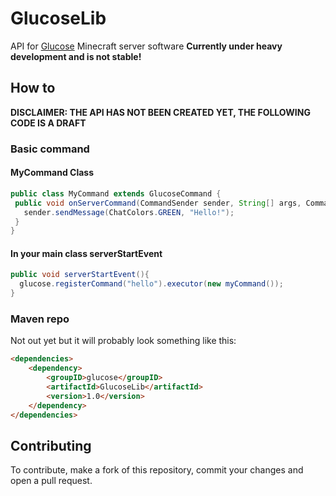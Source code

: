 # GlucoseLib
API for [Glucose](https://github.com/GlucoseDev/Glucose) Minecraft server software
**Currently under heavy development and is not stable!**
## How to
**DISCLAIMER: THE API HAS NOT BEEN CREATED YET, THE FOLLOWING CODE IS A DRAFT**
### Basic command
#### MyCommand Class
```java
public class MyCommand extends GlucoseCommand {
 public void onServerCommand(CommandSender sender, String[] args, Command command) {
   sender.sendMessage(ChatColors.GREEN, "Hello!");
 }
}
```
#### In your main class serverStartEvent
```java
public void serverStartEvent(){
  glucose.registerCommand("hello").executor(new myCommand());
}
```
### Maven repo
Not out yet but it will probably look something like this:
```html
<dependencies>
    <dependency>
        <groupID>glucose</groupID>
        <artifactId>GlucoseLib</artifactId>
        <version>1.0</version>
    </dependency>
</dependencies>
```
## Contributing
To contribute, make a fork of this repository, commit your changes and open a pull request.
